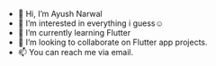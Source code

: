 - 👋 Hi, I’m Ayush Narwal
- 👀 I’m interested in everything i guess☺️
- 🌱 I’m currently learning Flutter
- 💞️ I’m looking to collaborate on Flutter app projects.
- 📫 You can reach me via email.

<!---
narwalayush4/narwalayush4 is a ✨ special ✨ repository because its `README.md` (this file) appears on your GitHub profile.
You can click the Preview link to take a look at your changes.
--->

